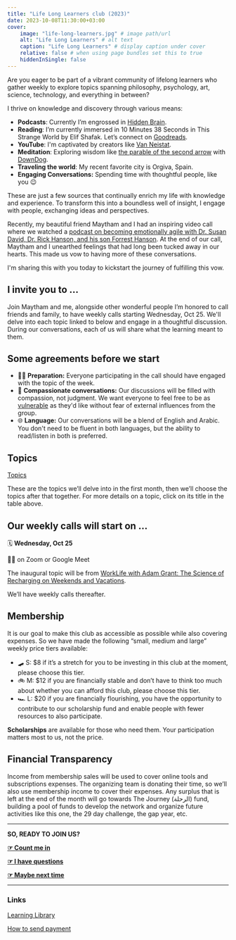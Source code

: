 ```yaml
---
title: "Life Long Learners club (2023)"
date: 2023-10-08T11:30:00+03:00
cover:
    image: "life-long-learners.jpg" # image path/url
    alt: "Life Long Learners" # alt text
    caption: "Life Long Learners" # display caption under cover
    relative: false # when using page bundles set this to true
    hiddenInSingle: false
---
```

Are you eager to be part of a vibrant community of lifelong learners who gather weekly to explore topics spanning philosophy, psychology, art, science, technology, and everything in between?

I thrive on knowledge and discovery through various means:

- **Podcasts**: Currently I’m engrossed in [Hidden Brain](https://hiddenbrain.org/).
- **Reading**: I’m currently immersed in 10 Minutes 38 Seconds in This Strange World by Elif Shafak. Let’s connect on [Goodreads](https://www.goodreads.com/user/show/35399941-mujtaba-al-tameemi).
- **YouTube**: I'm captivated by creators like [Van Neistat](https://www.youtube.com/watch?v=eT6wYbaRrlQ).
- **Meditation**: Exploring wisdom like [the parable of the second arrow](https://grandrapidstherapygroup.com/second-arrow-of-suffering/) with [DownDog](https://www.downdogapp.com).
- **Traveling the world**: My recent favorite city is Orgiva, Spain.
- **Engaging Conversations:** Spending time with thoughtful people, like you 😉

These are just a few sources that continually enrich my life with knowledge and experience. To transform this into a boundless well of insight, I engage with people, exchanging ideas and perspectives.

Recently, my beautiful friend Maytham and I had an inspiring video call where we watched a [podcast on becoming emotionally agile with Dr. Susan David, Dr. Rick Hanson, and his son Forrest Hanson](https://www.rickhanson.net/being-well-podcast-becoming-emotionally-agile-with-dr-susan-david/). At the end of our call, Maytham and I unearthed feelings that had long been tucked away in our hearts. This made us vow to having more of these conversations.

I'm sharing this with you today to kickstart the journey of fulfilling this vow.

## I invite you to …

Join Maytham and me, alongside other wonderful people I’m honored to call friends and family, to have weekly calls starting Wednesday, Oct 25. We'll delve into each topic linked to below and engage in a thoughtful discussion. During our conversations, each of us will share what the learning meant to them.

## Some agreements before we start

- 🧑‍💻 **Preparation:** Everyone participating in the call should have engaged with the topic of the week.
- 🫶 **Compassionate conversations:** Our discussions will be filled with compassion, not judgment. We want everyone to feel free to be as [vulnerable](https://www.youtube.com/watch?v=iCvmsMzlF7o) as they'd like without fear of external influences from the group.
- 🌐 **Language:** Our conversations will be a blend of English and Arabic. You don't need to be fluent in both languages, but the ability to read/listen in both is preferred.

## Topics

[Topics](https://mujz.notion.site/233dfdd4bd9447d38041d8db8917264d?v=73ad46982bdf4b4c899eb2345e0bb843)

These are the topics we’ll delve into in the first month, then we’ll choose the topics after that together. For more details on a topic, click on its title in the table above.

## Our weekly calls will start on …

🗓️ **Wednesday, Oct 25**

🧑‍💻 on Zoom or Google Meet

The inaugural topic will be from [‎WorkLife with Adam Grant: The Science of Recharging on Weekends and Vacations](https://podcasts.apple.com/tr/podcast/worklife-with-adam-grant/id1346314086?i=1000629096574).

We’ll have weekly calls thereafter.

## Membership

It is our goal to make this club as accessible as possible while also covering expenses. So we have made the following “small, medium and large” weekly price tiers available:

* 🛹 S: $8 if it’s a stretch for you to be investing in this club at the moment, please choose this tier.
* 🚲 M: $12 if you are financially stable and don’t have to think too much about whether you can afford this club, please choose this tier.
* 🏎️ L: $20 if you are financially flourishing, you have the opportunity to contribute to our scholarship fund and enable people with fewer resources to also participate.

**Scholarships** are available for those who need them. Your participation matters most to us, not the price.

## Financial Transparency

Income from membership sales will be used to cover online tools and subscriptions expenses. The organizing team is donating their time, so we’ll also use membership income to cover their expenses. Any surplus that is left at the end of the month will go towards The Journey (الرحلة) fund, building a pool of funds to develop the network and organize future activities like this one, the 29 day challenge, the gap year, etc.

---

**SO, READY TO JOIN US?**

**[☞ Count me in](https://airtable.com/app56QA8mzol7siJU/shrdQRYEKwWqwHYBv?prefill_Are%20you%20joining%3F=Yes&hide_Are%20you%20joining%3F=true)**

[**☞ I have questions**](https://airtable.com/app56QA8mzol7siJU/shrdQRYEKwWqwHYBv)

**[☞ Maybe next time](https://airtable.com/app56QA8mzol7siJU/shrdQRYEKwWqwHYBv?prefill_Are%20you%20joining%3F=No&hide_Are%20you%20joining%3F=true)**

---

### Links

[Learning Library](https://airtable.com/app56QA8mzol7siJU/shr5zMAcTzCNLX5J1)

[How to send payment](https://mujz.notion.site/How-to-send-payment-bda8f4c99a7a4e5cbd66a82dc38f8a61?pvs=74)
